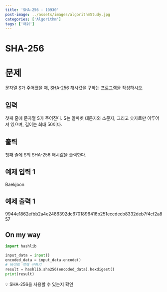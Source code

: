 ```yaml
---
title: 'SHA-256 - 10930'
post-image: ../assets/images/algorithmStudy.jpg
categories: ['Algorithm']
tags: ['해쉬']
---
```


# SHA-256
# 문제
문자열 S가 주어졌을 때, SHA-256 해시값을 구하는 프로그램을 작성하시오.

## 입력
첫째 줄에 문자열 S가 주어진다. S는 알파벳 대문자와 소문자, 그리고 숫자로만 이루어져 있으며, 길이는 최대 50이다.

## 출력
첫째 줄에 S의 SHA-256 해시값을 출력한다.

## 예제 입력 1
Baekjoon

## 예제 출력 1
9944e1862efbb2a4e2486392dc6701896416b251eccdecb8332deb7f4cf2a857

## On my way

```python
import hashlib

input_data = input()
encoded_data = input_data.encode()
# 바이트 객체 구하기
result = hashlib.sha256(encoded_data).hexdigest()
print(result)
```

💡  SHA-256을 사용할 수 있는지 확인
